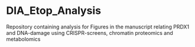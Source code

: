 # DIA_Etop_Analysis
Repository containing analysis for Figures in the manuscript relating PRDX1 and DNA-damage using CRISPR-screens, chromatin proteomics and metabolomics
